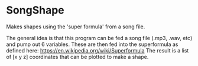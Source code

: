 # SongShape
Makes shapes using the 'super formula' from a song file.

The general idea is that this program can be fed a song file (.mp3, .wav, etc) and pump out 6 variables.
These are then fed into the superformula as defined here: https://en.wikipedia.org/wiki/Superformula
The result is a list of [x y z] coordinates that can be plotted to make a shape.
